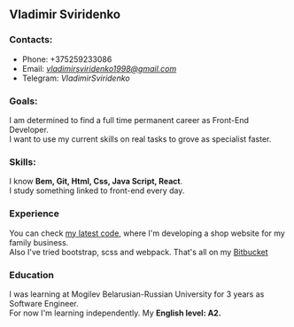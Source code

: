 ## Vladimir Sviridenko
### Contacts:
* Phone: +375259233086
* Email: *vladimirsviridenko1998@gmail.com*
* Telegram: *VladimirSviridenko*

### Goals:
I am determined to find a full time permanent career as Front-End Developer.  
I want to use my current skills on real tasks to grove as specialist faster.

### Skills:
I know **Bem, Git, Html, Css, Java Script, React**.  
I study something linked to front-end every day.

### Experience
You can check [my latest code](https://bitbucket.org/Vladimir_Sviridenko/sviridenko-furniture-website), where I'm
developing a shop website for my family business.  
Also I've tried bootstrap, scss and webpack. That's all on my [Bitbucket](https://bitbucket.org/Vladimir_Sviridenko/)

### Education
I was learning at Mogilev Belarusian-Russian University for 3 years as Software Engineer.  
For now I'm learning independently. My **English level: A2.** 
